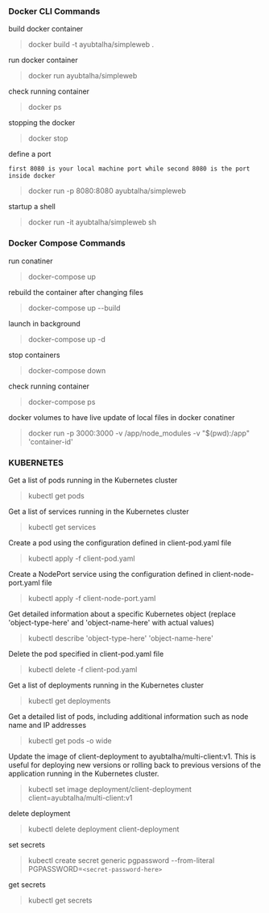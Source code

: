 ### Docker CLI Commands

build docker container

> docker build -t ayubtalha/simpleweb .

run docker container

> docker run ayubtalha/simpleweb

check running container

> docker ps

stopping the docker

> docker stop <container id>

define a port

`first 8080 is your local machine port while second 8080 is the port inside docker`

> docker run -p 8080:8080 ayubtalha/simpleweb

startup a shell

> docker run -it ayubtalha/simpleweb sh

### Docker Compose Commands

run conatiner

> docker-compose up

rebuild the container after changing files

> docker-compose up --build

launch in background

> docker-compose up -d

stop containers

> docker-compose down

check running container

> docker-compose ps

docker volumes to have live update of local files in docker conatiner

> docker run -p 3000:3000 -v /app/node_modules -v "$(pwd):/app" 'container-id'

### KUBERNETES

Get a list of pods running in the Kubernetes cluster

> kubectl get pods

Get a list of services running in the Kubernetes cluster

> kubectl get services

Create a pod using the configuration defined in client-pod.yaml file

> kubectl apply -f client-pod.yaml

Create a NodePort service using the configuration defined in client-node-port.yaml file

> kubectl apply -f client-node-port.yaml

Get detailed information about a specific Kubernetes object (replace 'object-type-here' and 'object-name-here' with actual values)

> kubectl describe 'object-type-here' 'object-name-here'

Delete the pod specified in client-pod.yaml file

> kubectl delete -f client-pod.yaml

Get a list of deployments running in the Kubernetes cluster

> kubectl get deployments

Get a detailed list of pods, including additional information such as node name and IP addresses

> kubectl get pods -o wide

Update the image of client-deployment to ayubtalha/multi-client:v1. This is useful for deploying new versions or rolling back to previous versions of the application running in the Kubernetes cluster.

> kubectl set image deployment/client-deployment client=ayubtalha/multi-client:v1

delete deployment

> kubectl delete deployment client-deployment

set secrets

> kubectl create secret generic pgpassword --from-literal PGPASSWORD=`<secret-password-here>`

get secrets

> kubectl get secrets
